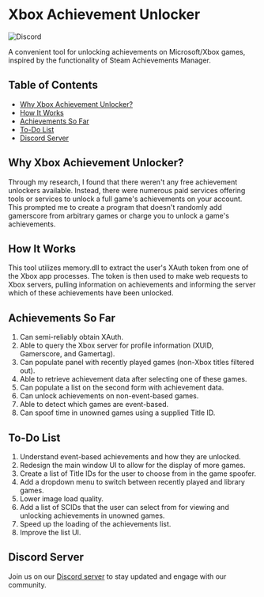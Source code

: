 # Xbox Achievement Unlocker
![Discord][discord-id]  

A convenient tool for unlocking achievements on Microsoft/Xbox games, inspired by the functionality of Steam Achievements Manager.

## Table of Contents
- [Why Xbox Achievement Unlocker?](#why-xbox-achievement-unlocker)
- [How It Works](#how-it-works)
- [Achievements So Far](#achievements-so-far)
- [To-Do List](#to-do-list)
- [Discord Server](#discord-server)

## Why Xbox Achievement Unlocker?
Through my research, I found that there weren't any free achievement unlockers available. Instead, there were numerous paid services offering tools or services to unlock a full game's achievements on your account. This prompted me to create a program that doesn't randomly add gamerscore from arbitrary games or charge you to unlock a game's achievements.

## How It Works
This tool utilizes memory.dll to extract the user's XAuth token from one of the Xbox app processes. The token is then used to make web requests to Xbox servers, pulling information on achievements and informing the server which of these achievements have been unlocked.

## Achievements So Far
1. Can semi-reliably obtain XAuth.
2. Able to query the Xbox server for profile information (XUID, Gamerscore, and Gamertag).
3. Can populate panel with recently played games (non-Xbox titles filtered out).
4. Able to retrieve achievement data after selecting one of these games.
5. Can populate a list on the second form with achievement data.
6. Can unlock achievements on non-event-based games.
7. Able to detect which games are event-based.
8. Can spoof time in unowned games using a supplied Title ID.

## To-Do List
1. Understand event-based achievements and how they are unlocked.
2. Redesign the main window UI to allow for the display of more games.
3. Create a list of Title IDs for the user to choose from in the game spoofer.
4. Add a dropdown menu to switch between recently played and library games.
5. Lower image load quality.
6. Add a list of SCIDs that the user can select from for viewing and unlocking achievements in unowned games.
7. Speed up the loading of the achievements list.
8. Improve the list UI.

## Discord Server
Join us on our [Discord server][discord-invite] to stay updated and engage with our community.

[discord-id]: https://img.shields.io/discord/1013602813093359657?logo=discord&style=for-the-badge
[discord-invite]: https://discord.gg/ugDvSw7cns